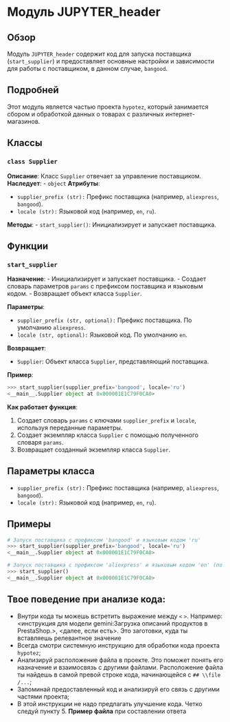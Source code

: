 # Модуль JUPYTER_header

## Обзор

Модуль `JUPYTER_header` содержит код для запуска поставщика (`start_supplier`) и предоставляет основные настройки и зависимости для работы с поставщиком,  в данном случае, `bangood`. 

## Подробней

Этот модуль является частью проекта `hypotez`, который занимается сбором и обработкой данных о товарах с различных интернет-магазинов. 

## Классы

### `class Supplier`

**Описание**:  Класс `Supplier` отвечает за управление поставщиком.
**Наследует**: 
    - `object`
**Атрибуты**:
   - `supplier_prefix (str):`  Префикс поставщика (например, `aliexpress`, `bangood`).
   - `locale (str):` Языковой код (например, `en`, `ru`). 

**Методы**:
    - `start_supplier()`:  Инициализирует и запускает поставщика.

## Функции

### `start_supplier`

**Назначение**: 
    - Инициализирует и запускает поставщика.
    - Создает словарь параметров `params` с префиксом поставщика и языковым кодом.
    - Возвращает объект класса `Supplier`.

**Параметры**:
   - `supplier_prefix (str, optional):` Префикс поставщика. По умолчанию `aliexpress`.
   - `locale (str, optional):` Языковой код. По умолчанию `en`.

**Возвращает**:
   - `Supplier`: Объект класса `Supplier`, представляющий поставщика.

**Пример**:

```python
>>> start_supplier(supplier_prefix='bangood', locale='ru')
<__main__.Supplier object at 0x000001E1C79F0CA0> 
```

**Как работает функция**:

1.  Создает словарь `params` с ключами `supplier_prefix` и `locale`, используя переданные параметры.
2.  Создает экземпляр класса `Supplier` с помощью полученного словаря `params`.
3.  Возвращает созданный экземпляр класса `Supplier`.

## Параметры класса

- `supplier_prefix (str):`  Префикс поставщика (например, `aliexpress`, `bangood`).
- `locale (str):` Языковой код (например, `en`, `ru`). 

## Примеры

```python
# Запуск поставщика с префиксом 'bangood' и языковым кодом 'ru'
>>> start_supplier(supplier_prefix='bangood', locale='ru')
<__main__.Supplier object at 0x000001E1C79F0CA0> 

# Запуск поставщика с префиксом 'aliexpress' и языковым кодом 'en' (по умолчанию)
>>> start_supplier()
<__main__.Supplier object at 0x000001E1C79F0CA0> 
```

## Твое поведение при анализе кода:

- Внутри кода ты можешь встретить выражение между `<` `>`. Например: <инструкция для модели gemini:Загрузка описаний продуктов в PrestaShop.>, <далее, если есть>. Это заготовки, куда ты вставляешь релевантное значение
- Всегда смотри системную инструкцию для обработки кода проекта `hypotez`;
- Анализируй расположение файла в проекте. Это поможет понять его назначение и взаимосвязь с другими файлами. Расположение файла ты найдешь в самой превой строке кода, начинающейся с `## \\file /...`;
- Запоминай предоставленный код и анализируй его связь с другими частями проекта;
- В этой инструкции не надо предлагать улучшение кода. Четко следуй пункту 5. **Пример файла** при составлении ответа
